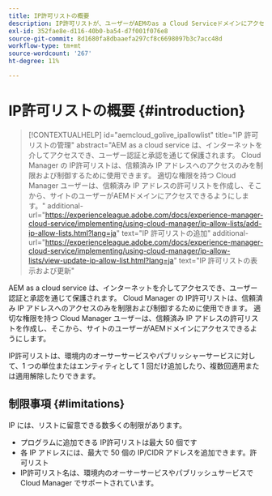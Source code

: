 ```yaml
---
title: IP許可リストの概要
description: IP許可リストが、ユーザーがAEMのas a Cloud Serviceドメインにアクセスできるアドレスを制限する方法を説明します。
exl-id: 352fae8e-d116-40b0-ba54-d7f001f076e8
source-git-commit: 8d1680fa8dbaaefa297cf8c6698097b3c7acc48d
workflow-type: tm+mt
source-wordcount: '267'
ht-degree: 11%

---
```



# IP許可リストの概要 {#introduction}

>[!CONTEXTUALHELP]
>id="aemcloud_golive_ipallowlist"
>title="IP 許可リストの管理"
>abstract="AEM as a cloud service は、インターネットを介してアクセスでき、ユーザー認証と承認を通じて保護されます。 Cloud Manager の IP許可リストは、信頼済み IP アドレスへのアクセスのみを制限および制御するために使用できます。 適切な権限を持つ Cloud Manager ユーザーは、信頼済み IP アドレスの許可リストを作成し、そこから、サイトのユーザーがAEMドメインにアクセスできるようにします。"
>additional-url="https://experienceleague.adobe.com/docs/experience-manager-cloud-service/implementing/using-cloud-manager/ip-allow-lists/add-ip-allow-lists.html?lang=ja" text="IP 許可リストの追加"
>additional-url="https://experienceleague.adobe.com/docs/experience-manager-cloud-service/implementing/using-cloud-manager/ip-allow-lists/view-update-ip-allow-list.html?lang=ja" text="IP 許可リストの表示および更新"

AEM as a cloud service は、インターネットを介してアクセスでき、ユーザー認証と承認を通じて保護されます。 Cloud Manager の IP許可リストは、信頼済み IP アドレスへのアクセスのみを制限および制御するために使用できます。 適切な権限を持つ Cloud Manager ユーザーは、信頼済み IP アドレスの許可リストを作成し、そこから、サイトのユーザーがAEMドメインにアクセスできるようにします。

IP許可リストは、環境内のオーサーサービスやパブリッシャーサービスに対して、1 つの単位またはエンティティとして 1 回だけ追加したり、複数回適用または適用解除したりできます。

## 制限事項 {#limitations}

IP には、リストに留意できる数多くの制限があります。

* プログラムに追加できる IP許可リストは最大 50 個です
* 各 IP アドレスには、最大で 50 個の IP/CIDR アドレスを追加できます。許可リスト
* IP許可リスト名は、環境内のオーサーサービスやパブリッシュサービスで Cloud Manager でサポートされています。
